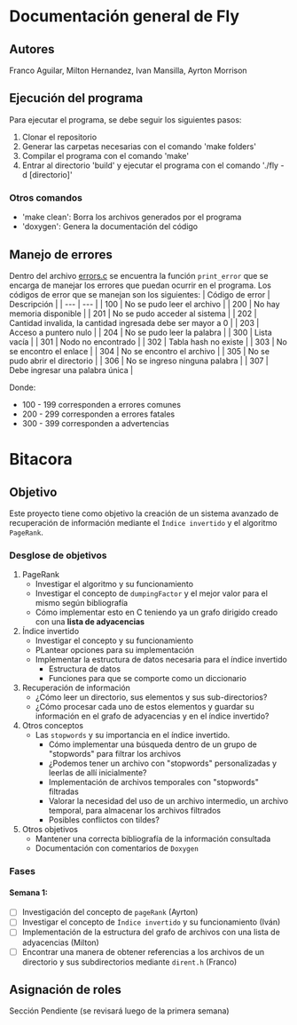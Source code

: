 # Documentación general de Fly

## Autores
Franco Aguilar, Milton Hernandez, Ivan Mansilla, Ayrton Morrison

## Ejecución del programa
Para ejecutar el programa, se debe seguir los siguientes pasos:
1. Clonar el repositorio
2. Generar las carpetas necesarias con el comando 'make folders'
3. Compilar el programa con el comando 'make'
4. Entrar al directorio 'build' y ejecutar el programa con el comando './fly -d [directorio]'

### Otros comandos
- 'make clean': Borra los archivos generados por el programa
- 'doxygen': Genera la documentación del código

## Manejo de errores
Dentro del archivo [errors.c](src/errors.c) se encuentra la función `print_error` que se encarga de manejar los errores que puedan ocurrir en el programa. Los códigos de error que se manejan son los siguientes:
| Código de error | Descripción |
| --- | --- |
| 100 | No se pudo leer el archivo |
| 200 | No hay memoria disponible |
| 201 | No se pudo acceder al sistema |
| 202 | Cantidad invalida, la cantidad ingresada debe ser mayor a 0 |
| 203 | Acceso a puntero nulo |
| 204 | No se pudo leer la palabra |
| 300 | Lista vacía |
| 301 | Nodo no encontrado |
| 302 | Tabla hash no existe |
| 303 | No se encontro el enlace |
| 304 | No se encontro el archivo |
| 305 | No se pudo abrir el directorio |
| 306 | No se ingreso ninguna palabra |
| 307 | Debe ingresar una palabra única |

Donde:
- 100 - 199 corresponden a errores comunes
- 200 - 299 corresponden a errores fatales
- 300 - 399 corresponden a advertencias

# Bitacora


## Objetivo
Este proyecto tiene como objetivo la creación de un sistema avanzado de recuperación de información mediante el `Índice invertido` y el algoritmo `PageRank`.

### Desglose de objetivos
1. PageRank
    - Investigar el algoritmo y su funcionamiento
    - Investigar el concepto de `dumpingFactor` y el mejor valor para el mismo según bibliografía
    - Cómo implementar esto en C teniendo ya un grafo dirigido creado con una **lista de adyacencias**
2. Índice invertido
    - Investigar el concepto y su funcionamiento
    - PLantear opciones para su implementación
    - Implementar la estructura de datos necesaria para el índice invertido
        - Estructura de datos
        - Funciones para que se comporte como un diccionario
4. Recuperación de información
    - ¿Cómo leer un directorio, sus elementos y sus sub-directorios?
    - ¿Cómo procesar cada uno de estos elementos y guardar su información en el grafo de adyacencias y en el índice invertido?
5. Otros conceptos
    - Las `stopwords` y su importancia en el índice invertido.
        - Cómo implementar una búsqueda dentro de un grupo de "stopwords" para filtrar los archivos
        - ¿Podemos tener un archivo con "stopwords" personalizadas y leerlas de allí inicialmente?
        - Implementación de archivos temporales con "stopwords" filtradas
        - Valorar la necesidad del uso de un archivo intermedio, un archivo temporal, para almacenar los archivos filtrados
        - Posibles conflictos con tildes?
6. Otros objetivos
    - Mantener una correcta bibliografía de la información consultada
    - Documentación con comentarios de `Doxygen`

### Fases

#### Semana 1:
- [ ] Investigación del concepto de `pageRank` (Ayrton)
- [ ] Investigar el concepto de `Índice invertido` y su funcionamiento (Iván)
- [ ] Implementación de la estructura del grafo de archivos con una lista de adyacencias (Milton)
- [ ] Encontrar una manera de obtener referencias a los archivos de un directorio y sus subdirectorios mediante `dirent.h` (Franco)

## Asignación de roles
Sección Pendiente (se revisará luego de la primera semana)
